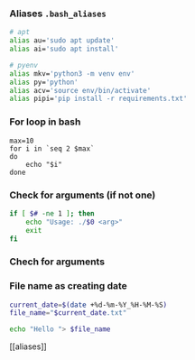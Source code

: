 ### Aliases `.bash_aliases`
```bash
# apt
alias au='sudo apt update'
alias ai='sudo apt install'

# pyenv
alias mkv='python3 -m venv env'
alias py='python'
alias acv='source env/bin/activate'
alias pipi='pip install -r requirements.txt'
```
### For loop in bash
```shell
max=10
for i in `seq 2 $max`
do
    echo "$i"
done
```

### Check for arguments (if not one)
```bash
if [ $# -ne 1 ]; then
    echo "Usage: ./$0 <arg>"
    exit
fi
```
### Chech for arguments
### File name as creating date
```bash
current_date=$(date +%d-%m-%Y_%H-%M-%S)
file_name="$current_date.txt"

echo "Hello "> $file_name
```
[[aliases]]